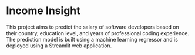 # Income Insight

This project aims to predict the salary of software developers based on their country, education level, and years of professional coding experience. The prediction model is built using a machine learning regressor and is deployed using a Streamlit web application.
